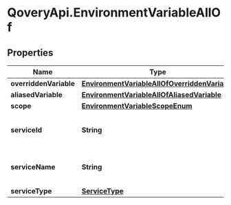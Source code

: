 # QoveryApi.EnvironmentVariableAllOf

## Properties

Name | Type | Description | Notes
------------ | ------------- | ------------- | -------------
**overriddenVariable** | [**EnvironmentVariableAllOfOverriddenVariable**](EnvironmentVariableAllOfOverriddenVariable.md) |  | [optional] 
**aliasedVariable** | [**EnvironmentVariableAllOfAliasedVariable**](EnvironmentVariableAllOfAliasedVariable.md) |  | [optional] 
**scope** | [**EnvironmentVariableScopeEnum**](EnvironmentVariableScopeEnum.md) |  | 
**serviceId** | **String** | present only for &#x60;BUILT_IN&#x60; variable | [optional] 
**serviceName** | **String** | present only for &#x60;BUILT_IN&#x60; variable | [optional] 
**serviceType** | [**ServiceType**](ServiceType.md) |  | [optional] 


